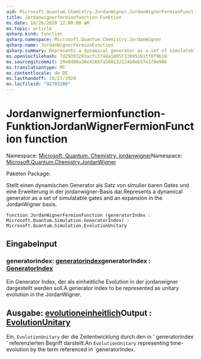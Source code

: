 ```yaml
---
uid: Microsoft.Quantum.Chemistry.JordanWigner.JordanWignerFermionFunction
title: Jordanwignerfermionfunction-Funktion
ms.date: 10/26/2020 12:00:00 AM
ms.topic: article
qsharp.kind: function
qsharp.namespace: Microsoft.Quantum.Chemistry.JordanWigner
qsharp.name: JordanWignerFermionFunction
qsharp.summary: Represents a dynamical generator as a set of simulatable gates and an expansion in the JordanWigner basis.
ms.openlocfilehash: 7d29393293acfc1748a1805f339951b1ff0f9b10
ms.sourcegitcommit: 29e0d88a30e4166fa580132124b0eb57e1f0e986
ms.translationtype: MT
ms.contentlocale: de-DE
ms.lasthandoff: 10/27/2020
ms.locfileid: "92703206"
---
```

# <a name="jordanwignerfermionfunction-function"></a><span data-ttu-id="41adf-102">Jordanwignerfermionfunction-Funktion</span><span class="sxs-lookup"><span data-stu-id="41adf-102">JordanWignerFermionFunction function</span></span>

<span data-ttu-id="41adf-103">Namespace: [Microsoft. Quantum. Chemistry. jordanwigner](xref:Microsoft.Quantum.Chemistry.JordanWigner)</span><span class="sxs-lookup"><span data-stu-id="41adf-103">Namespace: [Microsoft.Quantum.Chemistry.JordanWigner](xref:Microsoft.Quantum.Chemistry.JordanWigner)</span></span>

<span data-ttu-id="41adf-104">Paketen [](https://nuget.org/packages/)</span><span class="sxs-lookup"><span data-stu-id="41adf-104">Package: [](https://nuget.org/packages/)</span></span>


<span data-ttu-id="41adf-105">Stellt einen dynamischen Generator als Satz von simulier baren Gates und eine Erweiterung in der jordanwigner-Basis dar.</span><span class="sxs-lookup"><span data-stu-id="41adf-105">Represents a dynamical generator as a set of simulatable gates and an expansion in the JordanWigner basis.</span></span>

```qsharp
function JordanWignerFermionFunction (generatorIndex : Microsoft.Quantum.Simulation.GeneratorIndex) : Microsoft.Quantum.Simulation.EvolutionUnitary
```


## <a name="input"></a><span data-ttu-id="41adf-106">Eingabe</span><span class="sxs-lookup"><span data-stu-id="41adf-106">Input</span></span>

### <a name="generatorindex--generatorindex"></a><span data-ttu-id="41adf-107">generatorindex: [generatorindex](xref:Microsoft.Quantum.Simulation.GeneratorIndex)</span><span class="sxs-lookup"><span data-stu-id="41adf-107">generatorIndex : [GeneratorIndex](xref:Microsoft.Quantum.Simulation.GeneratorIndex)</span></span>

<span data-ttu-id="41adf-108">Ein Generator Index, der als einheitliche Evolution in der jordanwigner dargestellt werden soll.</span><span class="sxs-lookup"><span data-stu-id="41adf-108">A generator index to be represented as unitary evolution in the JordanWigner.</span></span>



## <a name="output--evolutionunitary"></a><span data-ttu-id="41adf-109">Ausgabe: [evolutioneinheitlich](xref:Microsoft.Quantum.Simulation.EvolutionUnitary)</span><span class="sxs-lookup"><span data-stu-id="41adf-109">Output : [EvolutionUnitary](xref:Microsoft.Quantum.Simulation.EvolutionUnitary)</span></span>

<span data-ttu-id="41adf-110">Ein, `EvolutionUnitary` der die Zeitentwicklung durch den in ' generatorindex ' referenzierten Begriff darstellt.</span><span class="sxs-lookup"><span data-stu-id="41adf-110">An `EvolutionUnitary` representing time-evolution by the term referenced in \`generatorIndex.</span></span>